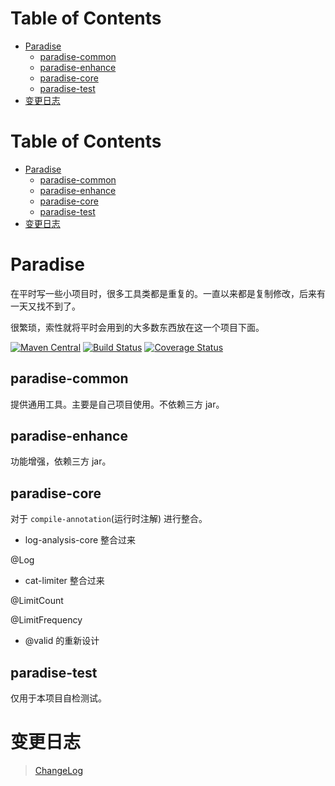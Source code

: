 # Table of Contents

* [Paradise](#paradise)
  * [paradise-common](#paradise-common)
  * [paradise-enhance](#paradise-enhance)
  * [paradise-core](#paradise-core)
  * [paradise-test](#paradise-test)
* [变更日志](#变更日志)


# Table of Contents

* [Paradise](#paradise)
  * [paradise-common](#paradise-common)
  * [paradise-enhance](#paradise-enhance)
  * [paradise-core](#paradise-core)
  * [paradise-test](#paradise-test)
* [变更日志](#变更日志)


# Paradise

在平时写一些小项目时，很多工具类都是重复的。一直以来都是复制修改，后来有一天又找不到了。

很繁琐，索性就将平时会用到的大多数东西放在这一个项目下面。

[![Maven Central](https://maven-badges.herokuapp.com/maven-central/com.github.houbb/paradise/badge.svg)](http://mvnrepository.com/artifact/com.github.houbb/paradise)
[![Build Status](https://www.travis-ci.org/houbb/paradise.svg?branch=release_1.1.2)](https://www.travis-ci.org/houbb/paradise?branch=release_1.1.2)
[![Coverage Status](https://coveralls.io/repos/github/houbb/paradise/badge.svg?branch=release_1.1.2)](https://coveralls.io/github/houbb/paradise?branch=release_1.1.2)

## paradise-common 

提供通用工具。主要是自己项目使用。不依赖三方 jar。

## paradise-enhance

功能增强，依赖三方 jar。

## paradise-core

对于 `compile-annotation`(运行时注解) 进行整合。

- log-analysis-core 整合过来

@Log

- cat-limiter 整合过来

@LimitCount

@LimitFrequency

- @valid 的重新设计

## paradise-test

仅用于本项目自检测试。


# 变更日志

> [ChangeLog](doc/ChangeLog.md)
